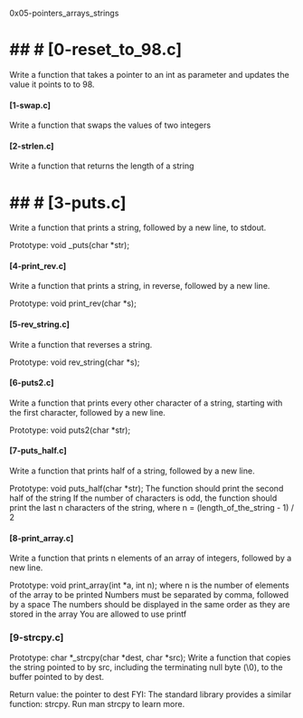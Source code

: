 0x05-pointers_arrays_strings
# ## # [0-reset_to_98.c]
Write a function that takes a pointer to an int as parameter and updates the value it points to to 98.
#### [1-swap.c]
Write a function that swaps the values of two integers
#### [2-strlen.c]
Write a function that returns the length of a string
# ## # [3-puts.c]
Write a function that prints a string, followed by a new line, to stdout.

Prototype: void _puts(char *str);
#### [4-print_rev.c]
Write a function that prints a string, in reverse, followed by a new line.

Prototype: void print_rev(char *s);
#### [5-rev_string.c]
Write a function that reverses a string.

Prototype: void rev_string(char *s);
#### [6-puts2.c]
Write a function that prints every other character of a string, starting with the first character, followed by a new line.

Prototype: void puts2(char *str);
#### [7-puts_half.c]
Write a function that prints half of a string, followed by a new line.

Prototype: void puts_half(char *str);
The function should print the second half of the string
If the number of characters is odd, the function should print the last n characters of the string, where n = (length_of_the_string - 1) / 2
#### [8-print_array.c]
Write a function that prints n elements of an array of integers, followed by a new line.

Prototype: void print_array(int *a, int n);
where n is the number of elements of the array to be printed
Numbers must be separated by comma, followed by a space
The numbers should be displayed in the same order as they are stored in the array
You are allowed to use printf
### [9-strcpy.c]
Prototype: char *_strcpy(char *dest, char *src);
Write a function that copies the string pointed to by src, including the terminating null byte (\0), to the buffer pointed to by dest.

Return value: the pointer to dest
FYI: The standard library provides a similar function: strcpy. Run man strcpy to learn more.
